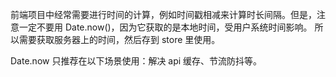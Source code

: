 前端项目中经常需要进行时间的计算，例如时间戳相减来计算时长间隔。但是，注意一定不要用 Date.now()，因为它获取的是本地时间，受用户系统时间影响。
所以需要获取服务器上的时间，然后存到 store 里使用。

Date.now 只推荐在以下场景使用：解决 api 缓存、节流防抖等。
